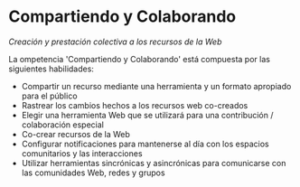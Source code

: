 Compartiendo y Colaborando
==========================
_Creación y prestación colectiva a los recursos de la Web_

La ompetencia 'Compartiendo y Colaborando' está compuesta por las siguientes habilidades:

*    Compartir un recurso mediante una herramienta y un formato apropiado para el público
*    Rastrear los cambios hechos a los recursos web co-creados
*    Elegir una herramienta Web que se utilizará para una contribución / colaboración especial
*    Co-crear recursos de la Web
*    Configurar notificaciones para mantenerse al día con los espacios comunitarios y las interacciones
*    Utilizar herramientas sincrónicas y asincrónicas para comunicarse con las comunidades Web, redes y grupos
